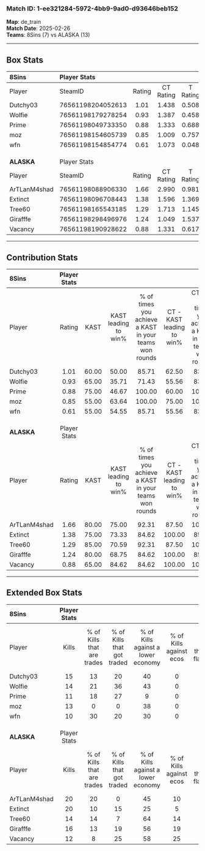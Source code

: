 ### Match ID: 1-ee321284-5972-4bb9-9ad0-d93646beb152  
**Map**: de_train  
**Match Date**: 2025-02-26  
**Teams**: 8Sins (7) vs ALASKA (13)  

---  

## Box Stats  

| **8Sins**    | Player Stats      |        |           |          |       |       |       |         |        |      |     |
| :- | :- | :-: | :-: | :-: | :-: | :-: | :-: | :-: | :-: | :-: | :-: |
| Player       | SteamID           | Rating | CT Rating | T Rating | KAST  |  ADR  | Kills | Assists | Deaths | K/D  | HS% |
| Dutchy03     | 76561198204052613 |  1.01  |   1.438   |  0.508   | 60.00 | 92.7  |  15   |    4    |   17   | 0.88 | 53  |
| Wolfie       | 76561198179278254 |  0.93  |   1.387   |  0.458   | 65.00 | 71.1  |  14   |    3    |   17   | 0.82 | 42  |
| Prime        | 76561198049733350 |  0.88  |   1.333   |  0.688   | 75.00 | 78.4  |  11   |    5    |   18   | 0.61 | 72  |
| moz          | 76561198154605739 |  0.85  |   1.009   |  0.757   | 55.00 | 67.1  |  13   |    3    |   15   | 0.87 | 53  |
| wfn          | 76561198154854774 |  0.61  |   1.073   |  0.048   | 55.00 | 48.8  |  10   |    2    |   17   | 0.59 | 30  |
|              |                   |        |           |          |       |       |       |         |        |      |     |
|              |                   |        |           |          |       |       |       |         |        |      |     |
|              |                   |        |           |          |       |       |       |         |        |      |     |
| **ALASKA**   | Player Stats      |        |           |          |       |       |       |         |        |      |     |
| Player       | SteamID           | Rating | CT Rating | T Rating | KAST  |  ADR  | Kills | Assists | Deaths | K/D  | HS% |
| ArTLanM4shad | 76561198088906330 |  1.66  |   2.990   |  0.981   | 80.00 | 113.7 |  20   |    6    |   9    | 2.22 | 35  |
| Extinct      | 76561198096708443 |  1.38  |   1.596   |  1.369   | 75.00 | 87.4  |  20   |    0    |   14   | 1.43 | 50  |
| Tree60       | 76561198165543185 |  1.29  |   1.713   |  1.145   | 85.00 | 95.9  |  14   |    9    |   13   | 1.08 | 71  |
| Girafffe     | 76561198298496976 |  1.24  |   1.049   |  1.537   | 80.00 | 75.0  |  16   |    1    |   13   | 1.23 | 43  |
| Vacancy      | 76561198190928622 |  0.88  |   1.331   |  0.617   | 65.00 | 68.1  |  12   |    6    |   16   | 0.75 | 75  |
---  

## Contribution Stats  

| **8Sins**    | Player Stats |       |                      |                                                        |                           |                                                             |                          |                                                            |
| :- | :-: | :-: | :-: | :-: | :-: | :-: | :-: | :-: |
| Player       |    Rating    | KAST  | KAST leading to win% | % of times you achieve a KAST in your teams won rounds | CT - KAST leading to win% | CT - % of times you achieve a KAST in your teams won rounds | T - KAST leading to win% | T - % of times you achieve a KAST in your teams won rounds |
| Dutchy03     |     1.01     | 60.00 |        50.00         |                         85.71                          |           62.50           |                            83.33                            |          25.00           |                           100.00                           |
| Wolfie       |     0.93     | 65.00 |        35.71         |                         71.43                          |           55.56           |                            83.33                            |           0.00           |                            0.00                            |
| Prime        |     0.88     | 75.00 |        46.67         |                         100.00                         |           60.00           |                           100.00                            |          20.00           |                           100.00                           |
| moz          |     0.85     | 55.00 |        63.64         |                         100.00                         |           75.00           |                           100.00                            |          33.33           |                           100.00                           |
| wfn          |     0.61     | 55.00 |        54.55         |                         85.71                          |           55.56           |                            83.33                            |          50.00           |                           100.00                           |
|              |              |       |                      |                                                        |                           |                                                             |                          |                                                            |
|              |              |       |                      |                                                        |                           |                                                             |                          |                                                            |
|              |              |       |                      |                                                        |                           |                                                             |                          |                                                            |
| **ALASKA**   | Player Stats |       |                      |                                                        |                           |                                                             |                          |                                                            |
| Player       |    Rating    | KAST  | KAST leading to win% | % of times you achieve a KAST in your teams won rounds | CT - KAST leading to win% | CT - % of times you achieve a KAST in your teams won rounds | T - KAST leading to win% | T - % of times you achieve a KAST in your teams won rounds |
| ArTLanM4shad |     1.66     | 80.00 |        75.00         |                         92.31                          |           87.50           |                           100.00                            |          62.50           |                           83.33                            |
| Extinct      |     1.38     | 75.00 |        73.33         |                         84.62                          |          100.00           |                            85.71                            |          55.56           |                           83.33                            |
| Tree60       |     1.29     | 85.00 |        70.59         |                         92.31                          |           87.50           |                           100.00                            |          55.56           |                           83.33                            |
| Girafffe     |     1.24     | 80.00 |        68.75         |                         84.62                          |          100.00           |                            85.71                            |          50.00           |                           83.33                            |
| Vacancy      |     0.88     | 65.00 |        84.62         |                         84.62                          |          100.00           |                           100.00                            |          66.67           |                           66.67                            |
---  

## Extended Box Stats  

| **8Sins**    | Player Stats |                            |                            |                                    |                         |                              |                                 |        |                             |                                     |                          |                               |                            |
| :- | :-: | :-: | :-: | :-: | :-: | :-: | :-: | :-: | :-: | :-: | :-: | :-: | :-: |
| Player       |    Kills     | % of Kills that are trades | % of Kills that got traded | % of Kills against a lower economy | % of Kills against ecos | % of Kills that are flawless | % of Kills that are close duels | Deaths | % of Deaths that get traded | % of Deaths against a lower economy | % of Deaths against ecos | % of Deaths that are flawless | % of Deaths that are close |
| Dutchy03     |      15      |             13             |             20             |                 40                 |            0            |              73              |                0                |   17   |             12              |                 24                  |            0             |              59               |             6              |
| Wolfie       |      14      |             21             |             36             |                 43                 |            0            |              79              |                0                |   17   |              6              |                 24                  |            0             |              65               |             0              |
| Prime        |      11      |             18             |             27             |                 9                  |            0            |             100              |                9                |   18   |             22              |                 22                  |            0             |              39               |             0              |
| moz          |      13      |             0              |             0              |                 38                 |            0            |              62              |               15                |   15   |             13              |                 20                  |            0             |              80               |             7              |
| wfn          |      10      |             30             |             20             |                 30                 |            0            |              50              |                0                |   17   |             12              |                 24                  |            0             |              88               |             6              |
|              |              |                            |                            |                                    |                         |                              |                                 |        |                             |                                     |                          |                               |                            |
|              |              |                            |                            |                                    |                         |                              |                                 |        |                             |                                     |                          |                               |                            |
|              |              |                            |                            |                                    |                         |                              |                                 |        |                             |                                     |                          |                               |                            |
| **ALASKA**   | Player Stats |                            |                            |                                    |                         |                              |                                 |        |                             |                                     |                          |                               |                            |
| Player       |    Kills     | % of Kills that are trades | % of Kills that got traded | % of Kills against a lower economy | % of Kills against ecos | % of Kills that are flawless | % of Kills that are close duels | Deaths | % of Deaths that get traded | % of Deaths against a lower economy | % of Deaths against ecos | % of Deaths that are flawless | % of Deaths that are close |
| ArTLanM4shad |      20      |             20             |             0              |                 45                 |           10            |              80              |                0                |   9    |             11              |                 22                  |            0             |              67               |             11             |
| Extinct      |      20      |             10             |             15             |                 25                 |            5            |              80              |                0                |   14   |             21              |                 36                  |            7             |              64               |             0              |
| Tree60       |      14      |             14             |             7              |                 64                 |           14            |              50              |                7                |   13   |             23              |                  8                  |            0             |              54               |             0              |
| Girafffe     |      16      |             13             |             19             |                 56                 |           19            |              56              |                6                |   13   |             31              |                 31                  |            0             |              85               |             0              |
| Vacancy      |      12      |             8              |             25             |                 58                 |           25            |              58              |                8                |   16   |              6              |                 31                  |            0             |              81               |             13             |
